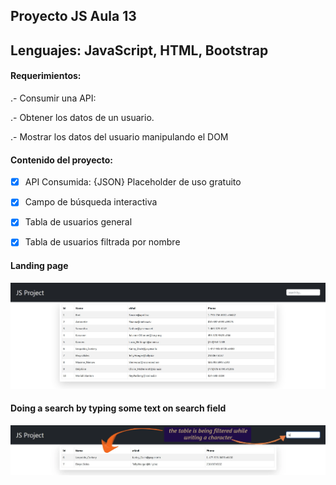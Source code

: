 ## Proyecto JS Aula 13

## Lenguajes: JavaScript, HTML, Bootstrap

#### Requerimientos:

.- Consumir una API:

.- Obtener los datos de un usuario.

.- Mostrar los datos del usuario manipulando el DOM

#### Contenido del proyecto:

-[x] API Consumida: {JSON} Placeholder de uso gratuito

-[x] Campo de búsqueda interactiva

-[x] Tabla de usuarios general

-[x] Tabla de usuarios filtrada por nombre

#### Landing page

![enter image description here](https://github.com/JLbr2022/JS-ProyectoFinal/blob/Buscador/img/principalScreen.jpg?raw=true)

#### Doing a search by typing some text on search field

![enter image description here](https://raw.githubusercontent.com/JLbr2022/JS-ProyectoFinal/Buscador/img/searchingBy.webp)
